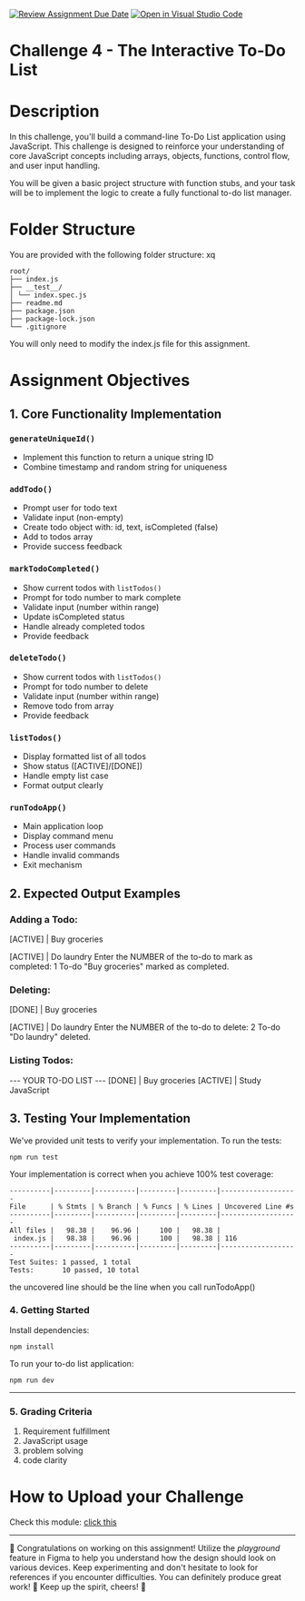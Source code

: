[![Review Assignment Due Date](https://classroom.github.com/assets/deadline-readme-button-22041afd0340ce965d47ae6ef1cefeee28c7c493a6346c4f15d667ab976d596c.svg)](https://classroom.github.com/a/9_ZRC5RB)
[![Open in Visual Studio Code](https://classroom.github.com/assets/open-in-vscode-2e0aaae1b6195c2367325f4f02e2d04e9abb55f0b24a779b69b11b9e10269abc.svg)](https://classroom.github.com/online_ide?assignment_repo_id=20061304&assignment_repo_type=AssignmentRepo)
# Challenge 4 - The Interactive To-Do List

# Description

In this challenge, you'll build a command-line To-Do List application using JavaScript. This challenge is designed to reinforce your understanding of core JavaScript concepts including arrays, objects, functions, control flow, and user input handling.

You will be given a basic project structure with function stubs, and your task will be to implement the logic to create a fully functional to-do list manager.

# Folder Structure

You are provided with the following folder structure:
xq

```
root/
├── index.js
├── __test__/
│ └── index.spec.js
├── readme.md
├── package.json
├── package-lock.json
└── .gitignore
```

You will only need to modify the index.js file for this assignment.

# Assignment Objectives

## 1. Core Functionality Implementation

### `generateUniqueId()`

- Implement this function to return a unique string ID
- Combine timestamp and random string for uniqueness

### `addTodo()`

- Prompt user for todo text
- Validate input (non-empty)
- Create todo object with: id, text, isCompleted (false)
- Add to todos array
- Provide success feedback

### `markTodoCompleted()`

- Show current todos with `listTodos()`
- Prompt for todo number to mark complete
- Validate input (number within range)
- Update isCompleted status
- Handle already completed todos
- Provide feedback

### `deleteTodo()`

- Show current todos with `listTodos()`
- Prompt for todo number to delete
- Validate input (number within range)
- Remove todo from array
- Provide feedback

### `listTodos()`

- Display formatted list of all todos
- Show status ([ACTIVE]/[DONE])
- Handle empty list case
- Format output clearly

### `runTodoApp()`

- Main application loop
- Display command menu
- Process user commands
- Handle invalid commands
- Exit mechanism

## 2. Expected Output Examples

### Adding a Todo:

[ACTIVE] | Buy groceries

[ACTIVE] | Do laundry
Enter the NUMBER of the to-do to mark as completed: 1
To-do "Buy groceries" marked as completed.

### Deleting:

[DONE] | Buy groceries

[ACTIVE] | Do laundry
Enter the NUMBER of the to-do to delete: 2
To-do "Do laundry" deleted.

### Listing Todos:

--- YOUR TO-DO LIST ---
[DONE] | Buy groceries
[ACTIVE] | Study JavaScript

## 3. Testing Your Implementation

We've provided unit tests to verify your implementation. To run the tests:

```
npm run test
```

Your implementation is correct when you achieve 100% test coverage:

```
----------|---------|----------|---------|---------|-------------------
File      | % Stmts | % Branch | % Funcs | % Lines | Uncovered Line #s
----------|---------|----------|---------|---------|-------------------
All files |   98.38 |    96.96 |     100 |   98.38 |
 index.js |   98.38 |    96.96 |     100 |   98.38 | 116
----------|---------|----------|---------|---------|-------------------
Test Suites: 1 passed, 1 total
Tests:       10 passed, 10 total
```

the uncovered line should be the line when you call runTodoApp()

### 4. Getting Started

Install dependencies:

```
npm install
```

To run your to-do list application:

```
npm run dev
```

---

### 5. Grading Criteria

1. Requirement fulfillment
2. JavaScript usage
3. problem solving
4. code clarity

# How to Upload your Challenge

Check this module: [click this](https://orchid-clematis-3e4.notion.site/Panduan-Penggunaan-Git-Untuk-Upload-Assignment-e2d80a19b3684f5d8f1a4209dcf85445?pvs=73)

---

🎉 Congratulations on working on this assignment! Utilize the _playground_ feature in Figma to help you understand how the design should look on various devices. Keep experimenting and don't hesitate to look for references if you encounter difficulties. You can definitely produce great work! 🚀 Keep up the spirit, cheers! 🎈
